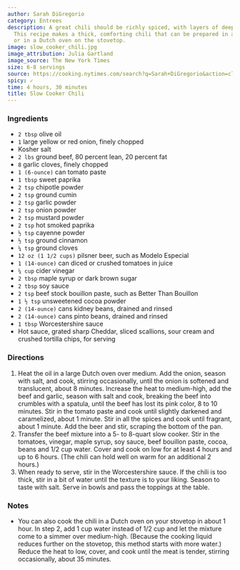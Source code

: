 ```yaml
---
author: Sarah DiGregorio
category: Entrees
description: A great chili should be richly spiced, with layers of deep, savory flavor.
  This recipe makes a thick, comforting chili that can be prepared in a slow cooker
  or in a Dutch oven on the stovetop.
image: slow_cooker_chili.jpg
image_attribution: Julia Gartland
image_source: The New York Times
size: 6-8 servings
source: https://cooking.nytimes.com/search?q=Sarah+DiGregorio&action=click&module=byline&region=recipe%20page
spicy: ✓
time: 4 hours, 30 minutes
title: Slow Cooker Chili
---
```

### Ingredients

* `2 tbsp` olive oil
* `1` large yellow or red onion, finely chopped
* Kosher salt
* `2 lbs` ground beef, 80 percent lean, 20 percent fat
* `8` garlic cloves, finely chopped
* `1 (6-ounce)` can tomato paste
* `1 tbsp` sweet paprika
* `2 tsp` chipotle powder
* `2 tsp` ground cumin
* `2 tsp` garlic powder
* `2 tsp` onion powder
* `2 tsp` mustard powder
* `2 tsp` hot smoked paprika
* `½ tsp` cayenne powder
* `½ tsp` ground cinnamon
* `¼ tsp` ground cloves
* `12 oz (1 1/2 cups)` pilsner beer, such as Modelo Especial
* `1 (14-ounce)` can diced or crushed tomatoes in juice
* `¼ cup` cider vinegar
* `2 tbsp` maple syrup or dark brown sugar
* `2 tbsp` soy sauce
* `2 tsp` beef stock bouillon paste, such as Better Than Bouillon
* `1 ½ tsp` unsweetened cocoa powder
* `2 (14-ounce)` cans kidney beans, drained and rinsed
* `2 (14-ounce)` cans pinto beans, drained and rinsed
* `1 tbsp` Worcestershire sauce
* Hot sauce, grated sharp Cheddar, sliced scallions, sour cream and crushed tortilla chips, for serving

### Directions

1. Heat the oil in a large Dutch oven over medium. Add the onion, season with salt, and cook, stirring occasionally, until the onion is softened and translucent, about 8 minutes. Increase the heat to medium-high, add the beef and garlic, season with salt and cook, breaking the beef into crumbles with a spatula, until the beef has lost its pink color, 8 to 10 minutes. Stir in the tomato paste and cook until slightly darkened and caramelized, about 1 minute. Stir in all the spices and cook until fragrant, about 1 minute. Add the beer and stir, scraping the bottom of the pan.
2. Transfer the beef mixture into a 5- to 8-quart slow cooker. Stir in the tomatoes, vinegar, maple syrup, soy sauce, beef bouillon paste, cocoa, beans and 1/2 cup water. Cover and cook on low for at least 4 hours and up to 6 hours. (The chili can hold well on warm for an additional 2 hours.)
3. When ready to serve, stir in the Worcestershire sauce. If the chili is too thick, stir in a bit of water until the texture is to your liking. Season to taste with salt. Serve in bowls and pass the toppings at the table.

### Notes

- You can also cook the chili in a Dutch oven on your stovetop in about 1 hour. In step 2, add 1 cup water instead of 1/2 cup and let the mixture come to a simmer over medium-high. (Because the cooking liquid reduces further on the stovetop, this method starts with more water.) Reduce the heat to low, cover, and cook until the meat is tender, stirring occasionally, about 35 minutes.